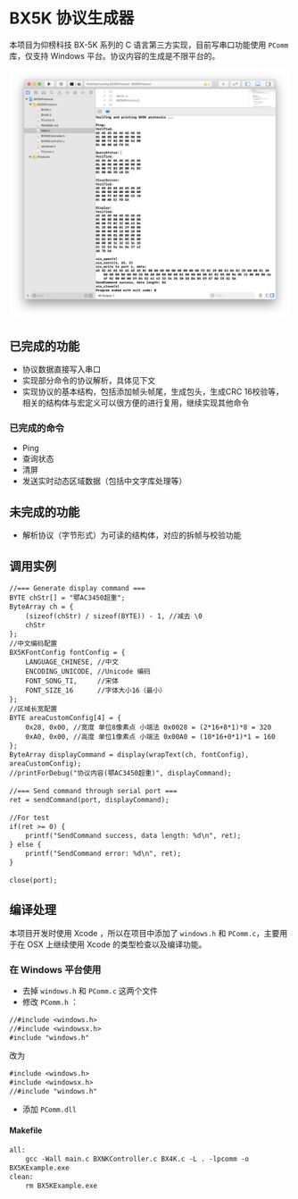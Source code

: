 # BX5K 协议生成器

本项目为仰榜科技 BX-5K 系列的 C 语言第三方实现，目前写串口功能使用 `PComm` 库，仅支持 Windows 平台。协议内容的生成是不限平台的。

![](output.png)

## 已完成的功能

* 协议数据直接写入串口
* 实现部分命令的协议解析，具体见下文
* 实现协议的基本结构，包括添加帧头帧尾，生成包头，生成CRC 16校验等，相关的结构体与宏定义可以很方便的进行复用，继续实现其他命令

### 已完成的命令

* Ping
* 查询状态
* 清屏
* 发送实时动态区域数据（包括中文字库处理等）

## 未完成的功能

* 解析协议（字节形式）为可读的结构体，对应的拆帧与校验功能

## 调用实例

```
//=== Generate display command ===
BYTE chStr[] = "鄂AC3450超重";
ByteArray ch = {
    (sizeof(chStr) / sizeof(BYTE)) - 1, //减去 \0
    chStr
};
//中文编码配置
BX5KFontConfig fontConfig = {
    LANGUAGE_CHINESE, //中文
    ENCODING_UNICODE, //Unicode 编码
    FONT_SONG_TI,     //宋体
    FONT_SIZE_16      //字体大小16（最小）
};
//区域长宽配置
BYTE areaCustomConfig[4] = {
    0x28, 0x00, //宽度 单位8像素点 小端法 0x0028 = (2*16+8*1)*8 = 320
    0xA0, 0x00, //高度 单位1像素点 小端法 0x00A0 = (10*16+0*1)*1 = 160
};
ByteArray displayCommand = display(wrapText(ch, fontConfig), areaCustomConfig);
//printForDebug("协议内容(鄂AC3450超重)", displayCommand);

//=== Send command through serial port ===
ret = sendCommand(port, displayCommand);

//For test
if(ret >= 0) {
    printf("SendCommand success, data length: %d\n", ret);
} else {
    printf("SendCommand error: %d\n", ret);
}

close(port);
```

## 编译处理

本项目开发时使用 Xcode ，所以在项目中添加了 `windows.h` 和 `PComm.c`，主要用于在 OSX 上继续使用 Xcode 的类型检查以及编译功能。

### 在 Windows 平台使用

* 去掉 `windows.h` 和 `PComm.c` 这两个文件
* 修改 `PComm.h` ：

```
//#include <windows.h>
//#include <windowsx.h>
#include "windows.h"
```

改为

```
#include <windows.h>
#include <windowsx.h>
//#include "windows.h"
```

* 添加 `PComm.dll`

#### Makefile

```
all:
    gcc -Wall main.c BXNKController.c BX4K.c -L . -lpcomm -o BX5KExample.exe
clean:
    rm BX5KExample.exe
```
